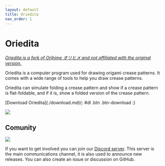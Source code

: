 ```yaml
---
layout: default
title: Oriedita
nav_order: 1
---
```


# Oriedita

[_Oriedita is a fork of Orihime オリヒメ and not affiliated with the original version._](./orihime.md)

Oriedita is a computer program used for drawing origami crease patterns. It comes with a wide range of tools to help you draw crease patterns.

Oriedita can simulate folding a crease pattern and show if a crease pattern is flat-foldable, and if it is, show a folded version of the crease pattern.

<span class="fs-8">
[Download Oriedita](./download.md){: #dl .btn .btn-download :}
</span>

<script src="main.js"></script>
<script>
	getReleaseVersion(v => document.getElementById('dl').innerText += ' ' + v);
</script>

![](https://i.imgur.com/w1Nh7aC.png)

## Comunity

[![](https://img.shields.io/discord/905741535625244672?style=for-the-badge)](https://discord.gg/AnqETxTvvr)

If you want to get involved you can join our [Discord server](https://discord.gg/AnqETxTvvr). This server is the main communications channel, it is also used to announce new releases. You can also create an issue or discussion on GitHub.
